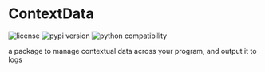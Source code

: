 # ContextData
![license](https://badgen.net/github/license/Avivsalem/ContextData)
![pypi version](https://badgen.net/pypi/v/ContextData)
![python compatibility](https://badgen.net/pypi/python/ContextData)

a package to manage contextual data across your program, and output it to logs
